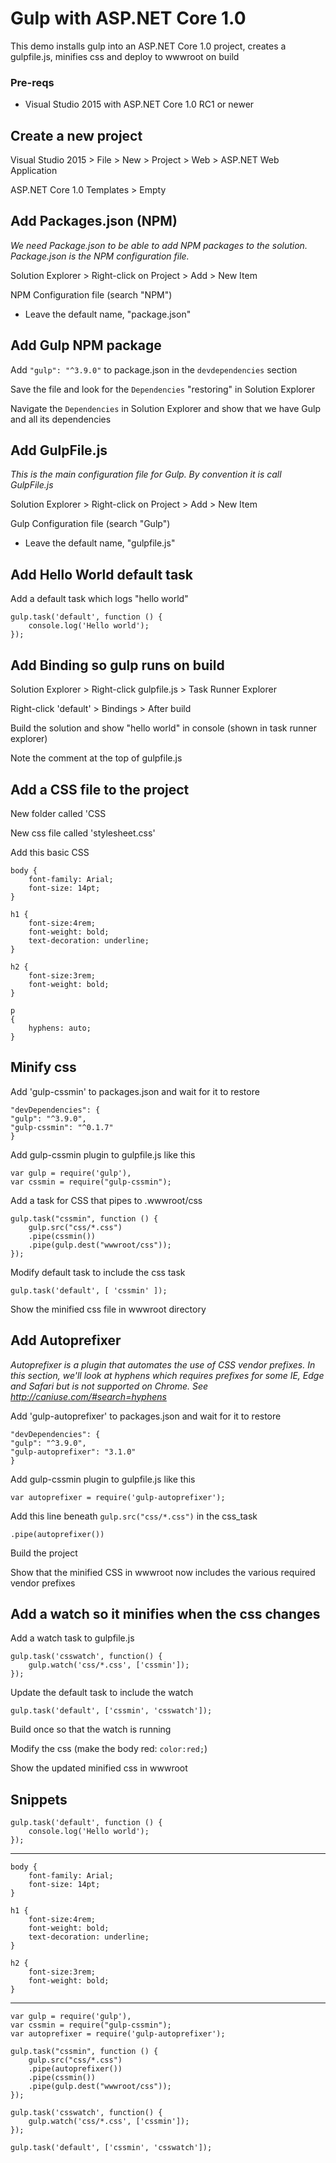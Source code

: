 
# Gulp with ASP.NET Core 1.0
This demo installs gulp into an ASP.NET Core 1.0 project, creates a gulpfile.js, minifies css and deploy to wwwroot on build

### Pre-reqs
* Visual Studio 2015 with ASP.NET Core 1.0 RC1 or newer

## Create a new project
Visual Studio 2015 > File > New > Project > Web > ASP.NET Web Application

ASP.NET Core 1.0 Templates > Empty

## Add Packages.json (NPM)
*We need Package.json to be able to add NPM packages to the solution. Package.json is the NPM configuration file.*

Solution Explorer > Right-click on Project > Add > New Item

NPM Configuration file (search "NPM")
* Leave the default name, "package.json"

## Add Gulp NPM package
Add `"gulp": "^3.9.0"` to package.json in the `devdependencies` section

Save the file and look for the `Dependencies` "restoring" in Solution Explorer

Navigate the `Dependencies` in Solution Explorer and show that we have Gulp and all its dependencies

## Add GulpFile.js
*This is the main configuration file for Gulp. By convention it is call GulpFile.js*

Solution Explorer > Right-click on Project > Add > New Item

Gulp Configuration file (search "Gulp")
* Leave the default name, "gulpfile.js"

## Add Hello World default task
Add a default task which logs "hello world"
```
gulp.task('default', function () {
    console.log('Hello world');
});
```

## Add Binding so gulp runs on build
Solution Explorer > Right-click gulpfile.js > Task Runner Explorer

Right-click 'default' > Bindings > After build

Build the solution and show "hello world" in console (shown in task runner explorer)

Note the comment at the top of gulpfile.js

## Add a CSS file to the project
New folder called 'CSS

New css file called 'stylesheet.css'

Add this basic CSS

```
body {
    font-family: Arial;
    font-size: 14pt;
}

h1 {
    font-size:4rem;
    font-weight: bold;
    text-decoration: underline;
}

h2 {
    font-size:3rem;
    font-weight: bold;   
}

p
{
    hyphens: auto;
}
```

## Minify css
Add 'gulp-cssmin' to packages.json and wait for it to restore
```
"devDependencies": {
"gulp": "^3.9.0",
"gulp-cssmin": "^0.1.7"
}
```
	
Add gulp-cssmin plugin to gulpfile.js like this
```
var gulp = require('gulp'),
var cssmin = require("gulp-cssmin");
```
	
Add a task for CSS that pipes to .wwwroot/css
```
gulp.task("cssmin", function () {
    gulp.src("css/*.css")
    .pipe(cssmin())
    .pipe(gulp.dest("wwwroot/css"));
});
```
	
Modify default task to include the css task
```
gulp.task('default', [ 'cssmin' ]);
```
	
Show the minified css file in wwwroot directory

## Add Autoprefixer
*Autoprefixer is a plugin that automates the use of CSS vendor prefixes. In this section, we'll look at hyphens which requires prefixes for some IE, Edge and Safari but is not supported on Chrome. See http://caniuse.com/#search=hyphens*

Add 'gulp-autoprefixer' to packages.json and wait for it to restore
```
"devDependencies": {
"gulp": "^3.9.0",
"gulp-autoprefixer": "3.1.0"
}
```
	
Add gulp-cssmin plugin to gulpfile.js like this
```
var autoprefixer = require('gulp-autoprefixer');
```

Add this line beneath `gulp.src("css/*.css")` in the css_task
```
.pipe(autoprefixer())
```

Build the project

Show that the minified CSS in wwwroot now includes the various required vendor prefixes

## Add a watch so it minifies when the css changes
Add a watch task to gulpfile.js
```
gulp.task('csswatch', function() {
    gulp.watch('css/*.css', ['cssmin']);
});
```
	
Update the default task to include the watch
```
gulp.task('default', ['cssmin', 'csswatch']);
```
	
Build once so that the watch is running

Modify the css (make the body red: `color:red;`)

Show the updated minified css in wwwroot

## Snippets
```
gulp.task('default', function () {
    console.log('Hello world');
});
```

***

```
body {
    font-family: Arial;
    font-size: 14pt;
}

h1 {
    font-size:4rem;
    font-weight: bold;
    text-decoration: underline;
}

h2 {
    font-size:3rem;
    font-weight: bold;   
}
```

***

```
var gulp = require('gulp'),
var cssmin = require("gulp-cssmin");
var autoprefixer = require('gulp-autoprefixer');

gulp.task("cssmin", function () {
    gulp.src("css/*.css")
    .pipe(autoprefixer())
    .pipe(cssmin())
    .pipe(gulp.dest("wwwroot/css"));
});

gulp.task('csswatch', function() {
    gulp.watch('css/*.css', ['cssmin']);
});

gulp.task('default', ['cssmin', 'csswatch']);
```
